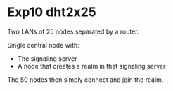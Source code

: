 # Exp10 dht2x25 

Two LANs of 25 nodes separated by a router.

Single central node with:

- The signaling server
- A node that creates a realm in that signaling server

The 50 nodes then simply connect and join the realm.
